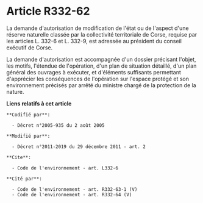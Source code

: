# Article R332-62

La demande d'autorisation de modification de l'état ou de l'aspect d'une réserve naturelle classée par la collectivité
territoriale de Corse, requise par les articles L. 332-6 et L. 332-9, est adressée au président du conseil exécutif de
Corse. 

La demande d'autorisation est accompagnée d'un dossier précisant l'objet, les motifs, l'étendue de l'opération, d'un plan de
situation détaillé, d'un plan général des ouvrages à exécuter, et d'éléments suffisants permettant d'apprécier les
conséquences de l'opération sur l'espace protégé et son environnement précisés par arrêté du ministre chargé de la protection
de la nature.

**Liens relatifs à cet article**

	**Codifié par**:

	  - Décret n°2005-935 du 2 août 2005

	**Modifié par**:

	  - Décret n°2011-2019 du 29 décembre 2011 - art. 2

	**Cite**:

	  - Code de l'environnement - art. L332-6

	**Cité par**:

	  - Code de l'environnement - art. R332-63-1 (V)
	  - Code de l'environnement - art. R332-64 (V)
